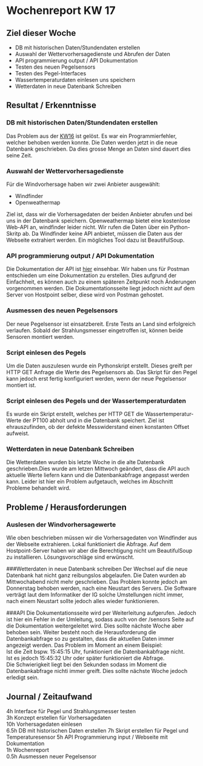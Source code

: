 # Wochenreport KW 17

## Ziel dieser Woche
* DB mit historischen Daten/Stundendaten erstellen
* Auswahl der Wettervorhersagedienste und Abrufen der Daten
* API programmierung output / API Dokumentation
* Testen des neuen Pegelsensors
* Testen des Pegel-Interfaces
* Wassertemperaturdaten einlesen uns speichern
* Wetterdaten in neue Datenbank Schreiben


## Resultat / Erkenntnisse
### DB mit historischen Daten/Stundendaten erstellen
Das Problem aus der [KW16](https://lb-ntb.github.io/wetterArbon/KW16/) ist gelöst. Es war ein Programmierfehler, welcher behoben werden konnte. Die Daten werden jetzt in die neue Datenbank geschrieben. Da dies grosse Menge an Daten sind dauert dies seine Zeit.

### Auswahl der Wettervorhersagedienste
Für die Windvorhersage haben wir zwei Anbieter ausgewählt:

* Windfinder
* Openweathermap

Ziel ist, dass wir die Vorhersagedaten der beiden Anbieter abrufen und bei uns in der Datenbank speichern. Openweathermap bietet eine kostenlose Web-API an, windfinder leider nicht. Wir rufen die Daten über ein Python-Skritp ab. Da Windfinder keine API anbietet, müssen die Daten aus der Webseite extrahiert werden. Ein mögliches Tool dazu ist BeautifulSoup.

### API programmierung output / API Dokumentation
Die Dokumentation der API ist [hier](http://api.wetter-arbon.ch/) einsehbar. Wir haben uns für Postman entschieden um eine Dokumentation zu erstellen. Dies aufgrund der Einfachheit, es können auch zu einem späteren Zeitpunkt noch Änderungen vorgenommen werden. Die Dokumentationsseite liegt jedoch nicht auf dem Server von Hostpoint selber, diese wird von Postman gehostet.

### Ausmessen des neuen Pegelsensors
Der neue Pegelsensor ist einsatzbereit. Erste Tests an Land sind erfolgreich verlaufen. Sobald der Strahlungsmesser eingetroffen ist, können beide Sensoren montiert werden.

### Script einlesen des Pegels
Um die Daten auszulesen wurde ein Pythonskript erstellt. Dieses greift per HTTP GET Anfrage die Werte des Pegelsensors ab. Das Skript für den Pegel kann jedoch erst fertig konfiguriert werden, wenn der neue Pegelsensor montiert ist.


### Script einlesen des Pegels und der Wassertemperaturdaten
Es wurde ein Skript erstellt, welches per HTTP GET die Wassertemperatur-Werte der PT100 abholt und in die Datenbank speichert. Ziel ist ehrauszufinden, ob der defekte Messwiderstand einen konstanten Offset aufweist.

### Wetterdaten in neue Datenbank Schreiben
Die Wetterdaten wurden bis letzte Woche in die alte Datenbank geschrieben.Dies wurde am letzen Mittwoch geändert, dass die API auch aktuelle Werte liefern kann und die Datenbankabfrage angepasst werden kann. Leider ist hier ein Problem aufgetauch, welches im Abschnitt Probleme behandelt wird.

## Probleme / Herausforderungen
### Auslesen der Windvorhersagewerte
Wie oben beschrieben müssen wir die Vorhersagedaten von Windfinder aus der Webseite extrahieren. Lokal funktioniert die Abfrage. Auf dem Hostpoint-Server haben wir aber die Berechtigung nicht um BeautifulSoup zu installieren. Lösungsvorschläge sind erwünscht.

###Wetterdaten in neue Datenbank schreiben
Der Wechsel auf die neue Datenbank hat nicht ganz reibungslos abgelaufen. Die Daten wurden ab Mittwochabend nicht mehr geschrieben. Das Problem konnte jedoch am Donnerstag behoben werden, nach eine Neustart des Servers. Die Software verträgt laut dem Informatiker der IG solche Umstellungen nicht immer, nach einem Neustart sollte jedoch alles wieder funktionieren.

###API
Die Dokumentationsseite wird per Weiterleitung aufgerufen. Jedoch ist hier ein Fehler in der Umleitung, sodass auch von der /sensors Seite auf die Dokumentation weitergeleitet wird. Dies sollte nächste Woche aber behoben sein. Weiter besteht noch die Herausforderung die Datenbankabfrage so zu gestalten, dass die aktuellen Daten immer angezeigt werden. Das Problem im Moment an einem Beispiel:  
Ist die Zeit bspw. 15:45:15 Uhr, funktioniert die Datenbankabfrage nicht.  
Ist es jedoch 15:45:32 Uhr oder später funktioniert die Abfrage.  
Die Schwierigkeit liegt bei den Sekunden sodass im Moment die Datenbankabfrage nichti immer greift. Dies
sollte nächste Woche jedoch erledigt sein.


## Journal / Zeitaufwand
4h Interface für Pegel und Strahlungsmesser testen  
3h Konzept erstellen für Vorhersagedaten  
10h Vorhersagedaten einlesen  
6.5h DB mit historischen Daten erstellen
7h Skript erstellen für Pegel und Temperaturesensor
5h API Programmierung input / Webseite mit Dokumentation  
1h Wochenreport  
0.5h Ausmessen neuer Pegelsensor
